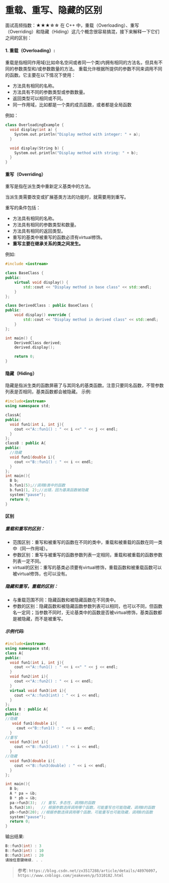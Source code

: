 # 重载、重写、隐藏的区别

面试高频指数：**★★★☆☆**
在 C++ 中，重载（Overloading）、重写（Overriding）和隐藏（Hiding）这几个概念很容易搞混，接下来解释一下它们之间的区别：

#### 1. 重载（Overloading）:
重载是指相同作用域(比如命名空间或者同一个类)内拥有相同的方法名，但具有不同的参数类型和/或参数数量的方法。
重载允许根据所提供的参数不同来调用不同的函数。它主要在以下情况下使用：

- 方法具有相同的名称。
- 方法具有不同的参数类型或参数数量。
- 返回类型可以相同或不同。
- 同一作用域，比如都是一个类的成员函数，或者都是全局函数

例如：
```cpp
class OverloadingExample {
  void display(int a) {
    System.out.println("Display method with integer: " + a);
  }

  void display(String b) {
    System.out.println("Display method with string: " + b);
  }
}
```
#### 重写（Overriding）
重写是指在派生类中重新定义基类中的方法。

当派生类需要改变或扩展基类方法的功能时，就需要用到重写。

重写的条件包括：

- 方法具有相同的名称。
- 方法具有相同的参数类型和数量。
- 方法具有相同的返回类型。
- 重写的基类中被重写的函数必须有virtual修饰。
- **重写主要在继承关系的类之间发生。**

例如:
```cpp
#include <iostream>

class BaseClass {
public:
    virtual void display() {
        std::cout << "Display method in base class" << std::endl;
    }
};

class DerivedClass : public BaseClass {
public:
    void display() override {
        std::cout << "Display method in derived class" << std::endl;
    }
};

int main() {
    DerivedClass derived;
    derived.display();

    return 0;
}
```
#### 隐藏（Hiding）
隐藏是指派生类的函数屏蔽了与其同名的基类函数。注意只要同名函数，不管参数列表是否相同，基类函数都会被隐藏。
示例:
```cpp
#include<iostream>
using namespace std;

classA{
public:
  void fun1(int i, int j){
    cout <<"A::fun1() : " << i <<" " << j << endl;
  }
};
classB : public A{
public:
  //隐藏
  void fun1(double i){
    cout <<"B::fun1() : " << i << endl;
  }
};
int main(){
  B b;
  b.fun1(5);//调用B类中的函数
  b.fun1(1, 2);//出错，因为基类函数被隐藏
  system("pause");
  return 0;
}
```
#### 区别
##### 重载和重写的区别：
- 范围区别：重写和被重写的函数在不同的类中，重载和被重载的函数在同一类中（同一作用域）。
- 参数区别：重写与被重写的函数参数列表一定相同，重载和被重载的函数参数列表一定不同。
- virtual的区别：重写的基类必须要有virtual修饰，重载函数和被重载函数可以被virtual修饰，也可以没有。
##### 隐藏和重写，重载的区别：

- 与重载范围不同：隐藏函数和被隐藏函数在不同类中。
- 参数的区别：隐藏函数和被隐藏函数参数列表可以相同，也可以不同，但函数名一定同；当参数不同时，无论基类中的函数是否被virtual修饰，基类函数都是被隐藏，而不是被重写。

##### 示例代码:
```cpp
#include<iostream>
using namespace std;
class A{
public:
  void fun1(int i, int j){
    cout <<"A::fun1() : " << i <<" " << j << endl;
  }
  void fun2(int i){
    cout <<"A::fun2() : " << i << endl;
  }
  virtual void fun3(int i){
    cout <<"A::fun3(int) : " << i << endl;
  }
};
class B : public A{
public:
//隐藏
   void fun1(double i){
     cout <<"B::fun1() : " << i << endl;
  }
//重写
  void fun3(int i){
    cout <<"B::fun3(int) : " << i << endl;
  }
//隐藏
  void fun3(double i){
    cout <<"B::fun3(double) : " << i << endl;
  }
};

int main(){
  B b;
  A * pa = &b;
  B * pb = &b;
  pa->fun3(3);  // 重写，多态性，调用B的函数
  b.fun3(10);   // 根据参数选择调用哪个函数，可能重写也可能隐藏，调用B的函数
  pb->fun3(20); //根据参数选择调用哪个函数，可能重写也可能隐藏，调用B的函数
  system("pause");
  return 0;
}
```
输出结果:

```cpp
B::fun3(int) : 3
B::fun3(int) : 10
B::fun3(int) : 20
请按任意键继续. . .
```
>  参考: `https://blog.csdn.net/zx3517288/article/details/48976097`， `https://www.cnblogs.com/jeakeven/p/5310182.html`